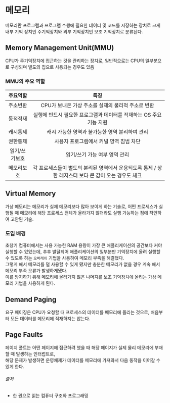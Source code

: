 # 메모리

메모리란 프로그램과 프로그램 수행에 필요한 데이터 및 코드를 저장하는 장치로 크게 내부 기억 장치인 주기억장치와 외부 기억장치인 보조 기억장치로 분류된다.

## Memory Management Unit(MMU)

CPU가 주기억장치에 접근하는 것을 관리하는 장치로, 일반적으로는 CPU의 일부분으로 구성되며 별도의 칩으로 사용되는 경우도 있음

### MMU의 주요 역할

|   주요역할   |                             특징                             |
|:--------:|:----------------------------------------------------------:|
|   주소변환   |               CPU가 보내온 가상 주소를 실제의 물리적 주소로 변환               |
|   동적적재   |          실행에 반드시 필요한 프로그램과 데이터를 적재하는 OS 주요 기능 지원           |
|   캐시통제   |                 캐시 가능한 영역과 불가능한 영역 분리하여 관리                 |
|   권한통제   |                   사용자 프로그램에서 커널 영역 침범 차단                   |
| 읽기/쓰기보호  |                     읽기/쓰기 가능 여부 영역 관리                      |
|  메모리보호   | 각 프로세스들이 별도의 분리된 영역에서 운용되도록 통제 / 상한 레지스터 보다 큰 값이 오는 경우도 체크 |


## Virtual Memory

가상 메모리는 메모리가 실제 메모리보다 많아 보이게 하는 기술로, 어떤 프로세스가 실행될 때 메모리에 해당 프로세스 전체가 올라가지 않더라도 실행 가능하는 점에 착안하여 고안된 기술.

### 도입 배경

초창기 컴퓨터에서는 사용 가능한 RAM 용량이 가장 큰 애플리케이션의 공간보다 커야 실행할 수 있었는데, 추후 발달되어 애플리케이션의 일부분만 기억장치에 올려 실행할 수 있도록 하는 `오버레이` 기법을 사용하여
메모리 부족을 해결했다.  
그렇게 해서 메모리를 덜 사용할 수 있게 됐지만 충분한 메모리가 없을 경우 계속 해서 메모리 부족 오류가 발생하게됐다.  
이를 방지하기 위해 메모리에 올라가지 않은 나머지를 보조 기억장치에 올리는 가상 메모리 기법을 사용하게 된다.

## Demand Paging

요구 페이징은 CPU가 요청할 때 프로세스의 데이터를 메모리에 올리는 것으로, 처음부터 모든 데이터를 메모리에 적재하지는 않는다.

## Page Faults

페이지 폴트는 어떤 페이지에 접근하려 했을 때 해당 페이지가 실제 물리 메모리에 부재할 때 발생하는 인터럽트로,  
해당 문제가 발생하면 운영체제가 데이터를 메모리에 가져와서 다음 동작을 이어갈 수 있게 한다.

###### 출처

- 한 권으로 읽는 컴퓨터 구조와 프로그래밍

